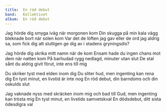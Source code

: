 ```yaml
---
title:  En röd debut
band:   Kollektivet
album:  En röd debut
---
```


Jag hörde dig smyga iväg
när morgonen kom
Din skugga på min kala vägg bleknade bort
när solen kom
Var det de löften jag gav
eller de ord jag aldrig sa,
som fick dig att slutligen ge dig av
i stadens gryningsdis?

Jag hörde dig skrika mitt namn
när de kom
Ensam hade du ingen chans mot dem
när natten kom
På barhudad rygg nedlagd,
minuter utan slut
De stal sånt du aldrig givit förut,
inte ens till mig 

Du skriker tyst
med elden inom dig
Du sliter hud,
men ingenting kan rena dig
En tyst minut,
en livstid är inte nog
En röd debut,
din barndoms och din oskulds slut 

Jag vaknade nyss
med skräcken inom mig
och bad till Gud,
men ingenting kan trösta mig
En tyst minut,
en livstids samvetskval
En dödsdebut,
ditt sista ödesdigra val
